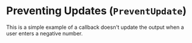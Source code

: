 # Preventing Updates (`PreventUpdate`)
This is a simple example of a callback doesn't update the output when a user enters a negative number.